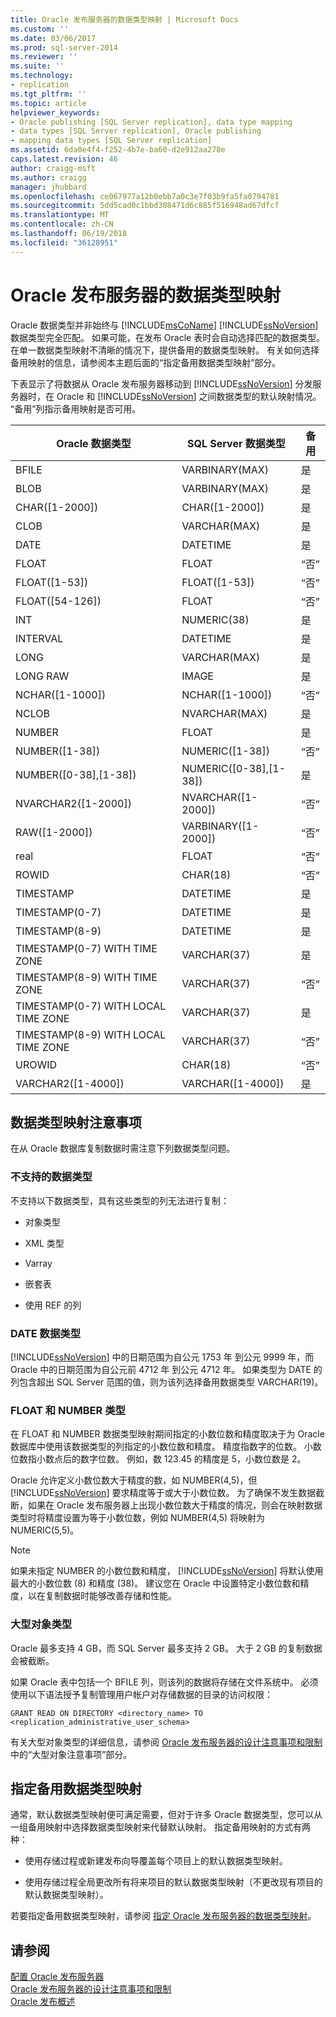 ```yaml
---
title: Oracle 发布服务器的数据类型映射 | Microsoft Docs
ms.custom: ''
ms.date: 03/06/2017
ms.prod: sql-server-2014
ms.reviewer: ''
ms.suite: ''
ms.technology:
- replication
ms.tgt_pltfrm: ''
ms.topic: article
helpviewer_keywords:
- Oracle publishing [SQL Server replication], data type mapping
- data types [SQL Server replication], Oracle publishing
- mapping data types [SQL Server replication]
ms.assetid: 6da0e4f4-f252-4b7e-ba60-d2e912aa278e
caps.latest.revision: 46
author: craigg-msft
ms.author: craigg
manager: jhubbard
ms.openlocfilehash: ce067977a12b0ebb7a0c3e7f03b9fa5fa0794781
ms.sourcegitcommit: 5dd5cad0c1bbd308471d6c885f516948ad67dfcf
ms.translationtype: MT
ms.contentlocale: zh-CN
ms.lasthandoff: 06/19/2018
ms.locfileid: "36128951"
---
```

# <a name="data-type-mapping-for-oracle-publishers"></a>Oracle 发布服务器的数据类型映射
  Oracle 数据类型并非始终与 [!INCLUDE[msCoName](../../../includes/msconame-md.md)] [!INCLUDE[ssNoVersion](../../../includes/ssnoversion-md.md)] 数据类型完全匹配。 如果可能，在发布 Oracle 表时会自动选择匹配的数据类型。 在单一数据类型映射不清晰的情况下，提供备用的数据类型映射。 有关如何选择备用映射的信息，请参阅本主题后面的“指定备用数据类型映射”部分。  
  
 下表显示了将数据从 Oracle 发布服务器移动到 [!INCLUDE[ssNoVersion](../../../includes/ssnoversion-md.md)] 分发服务器时，在 Oracle 和 [!INCLUDE[ssNoVersion](../../../includes/ssnoversion-md.md)] 之间数据类型的默认映射情况。 “备用”列指示备用映射是否可用。  
  
|Oracle 数据类型|SQL Server 数据类型|备用|  
|----------------------|--------------------------|------------------|  
|BFILE|VARBINARY(MAX)|是|  
|BLOB|VARBINARY(MAX)|是|  
|CHAR([1-2000])|CHAR([1-2000])|是|  
|CLOB|VARCHAR(MAX)|是|  
|DATE|DATETIME|是|  
|FLOAT|FLOAT|“否”|  
|FLOAT([1-53])|FLOAT([1-53])|“否”|  
|FLOAT([54-126])|FLOAT|“否”|  
|INT|NUMERIC(38)|是|  
|INTERVAL|DATETIME|是|  
|LONG|VARCHAR(MAX)|是|  
|LONG RAW|IMAGE|是|  
|NCHAR([1-1000])|NCHAR([1-1000])|“否”|  
|NCLOB|NVARCHAR(MAX)|是|  
|NUMBER|FLOAT|是|  
|NUMBER([1-38])|NUMERIC([1-38])|“否”|  
|NUMBER([0-38],[1-38])|NUMERIC([0-38],[1-38])|是|  
|NVARCHAR2([1-2000])|NVARCHAR([1-2000])|“否”|  
|RAW([1-2000])|VARBINARY([1-2000])|“否”|  
|real|FLOAT|“否”|  
|ROWID|CHAR(18)|“否”|  
|TIMESTAMP|DATETIME|是|  
|TIMESTAMP(0-7)|DATETIME|是|  
|TIMESTAMP(8-9)|DATETIME|是|  
|TIMESTAMP(0-7) WITH TIME ZONE|VARCHAR(37)|是|  
|TIMESTAMP(8-9) WITH TIME ZONE|VARCHAR(37)|“否”|  
|TIMESTAMP(0-7) WITH LOCAL TIME ZONE|VARCHAR(37)|是|  
|TIMESTAMP(8-9) WITH LOCAL TIME ZONE|VARCHAR(37)|“否”|  
|UROWID|CHAR(18)|“否”|  
|VARCHAR2([1-4000])|VARCHAR([1-4000])|是|  
  
## <a name="considerations-for-data-type-mapping"></a>数据类型映射注意事项  
 在从 Oracle 数据库复制数据时需注意下列数据类型问题。  
  
### <a name="unsupported-data-types"></a>不支持的数据类型  
 不支持以下数据类型，具有这些类型的列无法进行复制：  
  
-   对象类型  
  
-   XML 类型  
  
-   Varray  
  
-   嵌套表  
  
-   使用 REF 的列  
  
### <a name="the-date-data-type"></a>DATE 数据类型  
 [!INCLUDE[ssNoVersion](../../../includes/ssnoversion-md.md)] 中的日期范围为自公元 1753 年 到公元 9999 年，而 Oracle 中的日期范围为自公元前 4712 年 到公元 4712 年。 如果类型为 DATE 的列包含超出 SQL Server 范围的值，则为该列选择备用数据类型 VARCHAR(19)。  
  
### <a name="float-and-number-types"></a>FLOAT 和 NUMBER 类型  
 在 FLOAT 和 NUMBER 数据类型映射期间指定的小数位数和精度取决于为 Oracle 数据库中使用该数据类型的列指定的小数位数和精度。 精度指数字的位数。 小数位数指小数点后的数字位数。 例如，数 123.45 的精度是 5，小数位数是 2。  
  
 Oracle 允许定义小数位数大于精度的数，如 NUMBER(4,5)，但 [!INCLUDE[ssNoVersion](../../../includes/ssnoversion-md.md)] 要求精度等于或大于小数位数。 为了确保不发生数据截断，如果在 Oracle 发布服务器上出现小数位数大于精度的情况，则会在映射数据类型时将精度设置为等于小数位数，例如 NUMBER(4,5) 将映射为 NUMERIC(5,5)。  
  
> [!NOTE]  
>  如果未指定 NUMBER 的小数位数和精度， [!INCLUDE[ssNoVersion](../../../includes/ssnoversion-md.md)] 将默认使用最大的小数位数 (8) 和精度 (38)。 建议您在 Oracle 中设置特定小数位数和精度，以在复制数据时能够改善存储和性能。  
  
### <a name="large-object-types"></a>大型对象类型  
 Oracle 最多支持 4 GB，而 SQL Server 最多支持 2 GB。 大于 2 GB 的复制数据会被截断。  
  
 如果 Oracle 表中包括一个 BFILE 列，则该列的数据将存储在文件系统中。 必须使用以下语法授予复制管理用户帐户对存储数据的目录的访问权限：  
  
 `GRANT READ ON DIRECTORY <directory_name> TO <replication_administrative_user_schema>`  
  
 有关大型对象类型的详细信息，请参阅 [Oracle 发布服务器的设计注意事项和限制](design-considerations-and-limitations-for-oracle-publishers.md)中的“大型对象注意事项”部分。  
  
## <a name="specifying-alternative-data-type-mappings"></a>指定备用数据类型映射  
 通常，默认数据类型映射便可满足需要，但对于许多 Oracle 数据类型，您可以从一组备用映射中选择数据类型映射来代替默认映射。 指定备用映射的方式有两种：  
  
-   使用存储过程或新建发布向导覆盖每个项目上的默认数据类型映射。  
  
-   使用存储过程全局更改所有将来项目的默认数据类型映射（不更改现有项目的默认数据类型映射）。  
  
 若要指定备用数据类型映射，请参阅 [指定 Oracle 发布服务器的数据类型映射](../publish/specify-data-type-mappings-for-an-oracle-publisher.md)。  
  
## <a name="see-also"></a>请参阅  
 [配置 Oracle 发布服务器](configure-an-oracle-publisher.md)   
 [Oracle 发布服务器的设计注意事项和限制](design-considerations-and-limitations-for-oracle-publishers.md)   
 [Oracle 发布概述](oracle-publishing-overview.md)  
  
  
